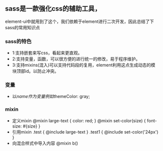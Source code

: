 ## sass是一款强化css的辅助工具，
element-ui中就用到了这个，我们依赖于element进行二次开发，因此总结了下sass的常用知识点
### sass的特色
* 1:支持嵌套来写css，看起来更直观。
* 2:支持变量，函数，可以很方便的进行统一的修改，易于程序维护。
* 3:支持mixins(混入)可以支持代码段的复用，element利用这点生成动态的模块顶部id。以防止冲突。
### 变量
* 以${name}作为变量 例如$themeColor: gray;
### mixin
* 定义mixin
@mixin large-text {
  color: red;
}
@mixin set-color(size) {
  font-size: #{size}
}
* 引用mixin
.test {
  @include large-text
}
.test1 {
  @include set-color('24px')
}
* 向混合样式中导入内容
@mixin b()